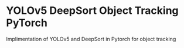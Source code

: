# YOLOv5 DeepSort Object Tracking PyTorch
 Implimentation of YOLOv5 and DeepSort in Pytorch for object tracking
